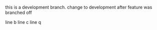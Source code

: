 this is a development branch. 
change to development after feature was branched off


line b
line c
line q

